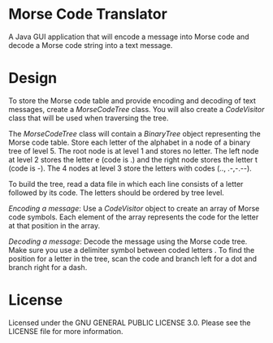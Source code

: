 # Morse Code Translator
A Java GUI application that will encode a message into Morse code and decode a Morse code string into a text message.

# Design
To store the Morse code table and provide encoding and decoding of text messages, create a *MorseCodeTree* class. You will also create a *CodeVisitor* class that will be used when traversing the tree. 

The *MorseCodeTree* class will contain a *BinaryTree* object representing the Morse code table. Store each letter of the alphabet in a node of a binary tree of level 5. The root node is at level 1 and stores no letter. The left node at level 2 stores the letter e (code is .) and the right node stores the letter t (code is -). The 4 nodes at level 3 store the letters with codes (.., .-,-.--). 

To build the tree, read a data file in which each line consists of a letter followed by its code. The letters should be ordered by tree level. 

*Encoding a message*: Use a *CodeVisitor* object to create an array of Morse code symbols. Each element of the array represents the code for the letter at that position in the array.  

*Decoding a message*:  Decode the message using the Morse code tree. Make sure you use a delimiter symbol between coded letters . To find the position for a letter in the tree, scan the code and branch left for a dot and branch right for a dash.

# License
Licensed under the GNU GENERAL PUBLIC LICENSE 3.0. Please see the LICENSE file for more information.
